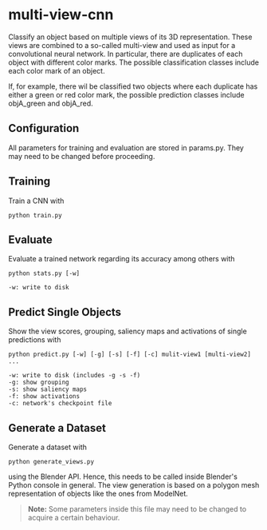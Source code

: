 # multi-view-cnn
Classify an object based on multiple views of its 3D representation. These views are combined to a so-called multi-view and used as input for a convolutional neural network.
In particular, there are duplicates of each object with different color marks. The possible classification classes include each color mark of an object.

If, for example, there wil be classified two objects where each duplicate has either a green or red color mark, the possible prediction classes include objA_green and objA_red.

## Configuration
All parameters for training and evaluation are stored in params.py. They may need to be changed before proceeding.

## Training
Train a CNN with

    python train.py

## Evaluate 

Evaluate a trained network regarding its accuracy among others with

    python stats.py [-w]

    -w: write to disk

## Predict Single Objects

Show the view scores, grouping, saliency maps and activations of single predictions with

    python predict.py [-w] [-g] [-s] [-f] [-c] mulit-view1 [multi-view2] ...

    -w: write to disk (includes -g -s -f)
    -g: show grouping
    -s: show saliency maps
    -f: show activations
    -c: network's checkpoint file

## Generate a Dataset

Generate a dataset with

    python generate_views.py

using the Blender API. Hence, this needs to be called inside Blender's Python console in general.
The view generation is based on a polygon mesh representation of objects like the ones from ModelNet.

> **Note:** Some parameters inside this file may need to be changed to acquire a certain behaviour.